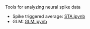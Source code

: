 Tools for analyzing neural spike data

* Spike triggered average: [STA.ipynb](STA.ipynb)
* GLM: [GLM.ipynb](GLM.ipynb)
